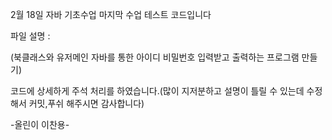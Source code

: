 2월 18일 자바 기초수업 마지막 수업 테스트 코드입니다 

파일 설명 :

(북클래스와 유저메인 자바를 통한 아이디 비밀번호 입력받고 출력하는 프로그램 만들기) 

코드에 상세하게 주석 처리를 하였습니다.(많이 지저분하고 설명이 틀릴 수 있는데 수정해서 커밋,푸쉬 해주시면 감사합니다) 

-올린이 이찬용-
